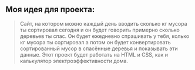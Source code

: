 ## Моя идея для проекта:
> Сайт, на котором можно каждый день вводить сколько кг мусора ты сортировал сегодня и он будет говорить примерно сколько деревьев ты спас. Он будет ежедневно спрашивать у тебя, колько кг мусора ты сортировал а потом он будет конвертировать сортированный мусор в спасённые деревья и показывать эти данные. Этот проект будет работать на HTML и CSS, как и калькулятор электроэффективности дома.
